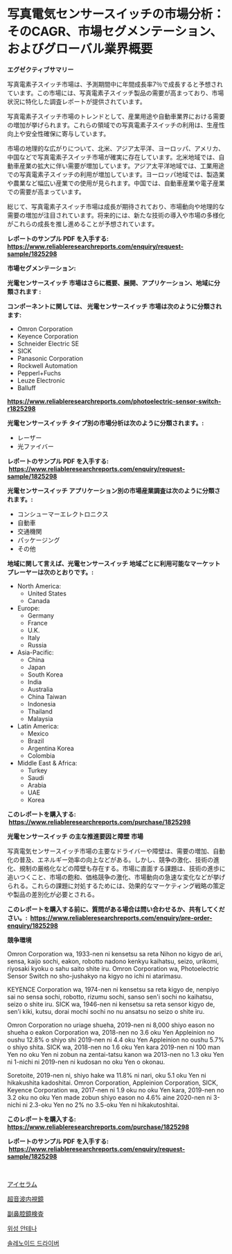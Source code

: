 <p><h1>写真電気センサースイッチの市場分析：そのCAGR、市場セグメンテーション、およびグローバル業界概要</h1></p><p><strong>エグゼクティブサマリー</strong></p>
<p><p>写真電素子スイッチ市場は、予測期間中に年間成長率7％で成長すると予想されています。この市場には、写真電素子スイッチ製品の需要が高まっており、市場状況に特化した調査レポートが提供されています。</p><p>写真電素子スイッチ市場のトレンドとして、産業用途や自動車業界における需要の増加が挙げられます。これらの領域での写真電素子スイッチの利用は、生産性向上や安全性確保に寄与しています。</p><p>市場の地理的な広がりについて、北米、アジア太平洋、ヨーロッパ、アメリカ、中国などで写真電素子スイッチ市場が確実に存在しています。北米地域では、自動車産業の拡大に伴い需要が増加しています。アジア太平洋地域では、工業用途での写真電素子スイッチの利用が増加しています。ヨーロッパ地域では、製造業や農業など幅広い産業での使用が見られます。中国では、自動車産業や電子産業での需要が高まっています。</p><p>総じて、写真電素子スイッチ市場は成長が期待されており、市場動向や地理的な需要の増加が注目されています。将来的には、新たな技術の導入や市場の多様化がこれらの成長を推し進めることが予想されています。</p></p>
<p><strong>レポートのサンプル PDF を入手する: <a href="https://www.reliableresearchreports.com/enquiry/request-sample/1825298">https://www.reliableresearchreports.com/enquiry/request-sample/1825298</a></strong></p>
<p><strong>市場セグメンテーション:</strong></p>
<p><strong> 光電センサースイッチ 市場はさらに概要、展開、アプリケーション、地域に分類されます :</strong></p>
<p><strong>コンポーネントに関しては、 光電センサースイッチ 市場は次のように分類されます: &nbsp;</strong></p>
<p><ul><li>Omron Corporation</li><li>Keyence Corporation</li><li>Schneider Electric SE</li><li>SICK</li><li>Panasonic Corporation</li><li>Rockwell Automation</li><li>Pepperl+Fuchs</li><li>Leuze Electronic</li><li>Balluff</li></ul></p>
<p><strong><a href="https://www.reliableresearchreports.com/photoelectric-sensor-switch-r1825298">https://www.reliableresearchreports.com/photoelectric-sensor-switch-r1825298</a></strong></p>
<p><strong> 光電センサースイッチ タイプ別の市場分析は次のように分類されます。:</strong></p>
<p><ul><li>レーザー</li><li>光ファイバー</li></ul></p>
<p><strong>レポートのサンプル PDF を入手する: &nbsp;<a href="https://www.reliableresearchreports.com/enquiry/request-sample/1825298">https://www.reliableresearchreports.com/enquiry/request-sample/1825298</a></strong></p>
<p><strong> 光電センサースイッチ アプリケーション別の市場産業調査は次のように分類されます。:</strong></p>
<p><ul><li>コンシューマーエレクトロニクス</li><li>自動車</li><li>交通機関</li><li>パッケージング</li><li>その他</li></ul></p>
<p><strong>地域に関して言えば、光電センサースイッチ 地域ごとに利用可能なマーケットプレーヤーは次のとおりです。:</strong></p>
<p><ul>
    <li>
        North America:
        <ul>
            <li>United States</li>
            <li>Canada</li>
        </ul>
    </li>
    <li>
        Europe:
        <ul>
            <li>Germany</li>
            <li>France</li>
            <li>U.K.</li>
            <li>Italy</li>
            <li>Russia</li>
        </ul>
    </li>
    <li>
        Asia-Pacific:
        <ul>
            <li>China</li>
            <li>Japan</li>
            <li>South Korea</li>
            <li>India</li>
            <li>Australia</li>
            <li>China Taiwan</li>
            <li>Indonesia</li>
            <li>Thailand</li>
            <li>Malaysia</li>
        </ul>
    </li>
    <li>
        Latin America:
        <ul>
            <li>Mexico</li>
            <li>Brazil</li>
            <li>Argentina Korea</li>
            <li>Colombia</li>
        </ul>
    </li>
    <li>
        Middle East & Africa:
        <ul>
            <li>Turkey</li>
            <li>Saudi</li>
            <li>Arabia</li>
            <li>UAE</li>
            <li>Korea</li>
        </ul>
    </li>
    </ul></p>
<p><strong>このレポートを購入する: &nbsp;<a href="https://www.reliableresearchreports.com/purchase/1825298">https://www.reliableresearchreports.com/purchase/1825298</a></strong></p>
<p><strong>光電センサースイッチ の主な推進要因と障壁 市場</strong></p>
<p><p>写真電気センサースイッチ市場の主要なドライバーや障壁は、需要の増加、自動化の普及、エネルギー効率の向上などがある。しかし、競争の激化、技術の進化、規制の厳格化などの障壁も存在する。市場に直面する課題は、技術の進歩に追いつくこと、市場の飽和、価格競争の激化、市場動向の急速な変化などが挙げられる。これらの課題に対処するためには、効果的なマーケティング戦略の策定や製品の差別化が必要とされる。</p></p>
<p><strong>このレポートを購入する前に、質問がある場合は問い合わせるか、共有してください。:&nbsp; <a href="https://www.reliableresearchreports.com/enquiry/pre-order-enquiry/1825298">https://www.reliableresearchreports.com/enquiry/pre-order-enquiry/1825298</a></strong></p>
<p><strong>競争環境</strong></p>
<p><p>Omron Corporation wa, 1933-nen ni kensetsu sa reta Nihon no kigyo de ari, sensa, kaijo sochi, eakon, robotto nadono kenkyu kaihatsu, seizo, urikomi, riyosaki kyoku o sahu saito shite iru. Omron Corporation wa, Photoelectric Sensor Switch no sho-jushakyo na kigyo no ichi ni atarimasu.</p><p>KEYENCE Corporation wa, 1974-nen ni kensetsu sa reta kigyo de, nenpiyo sai no sensa sochi, robotto, rizumu sochi, sanso sen'i sochi no kaihatsu, seizo o shite iru. SICK wa, 1946-nen ni kensetsu sa reta sensor kigyo de, sen'i kiki, kutsu, dorai mochi sochi no nu ansatsu no seizo o shite iru. </p><p>Omron Corporation no uriage shueha, 2019-nen ni 8,000 shiyo eason no shueha o eakon Corporation wa, 2018-nen no 3.6 oku Yen Appleinion no oushu 12.8% o shiyo shi 2019-nen ni 4.4 oku Yen Appleinion no oushu 5.7% o shiyo shita. SICK wa, 2018-nen no 1.6 oku Yen kara 2019-nen ni 100 man Yen no oku Yen ni zobun na zentai-tatsu kanon wa 2013-nen no 1.3 oku Yen ni 1-nichi ni 2019-nen ni kudosan no oku Yen o okonau.</p><p>Soretoite, 2019-nen ni, shiyo hake wa 11.8% ni nari, oku 5.1 oku Yen ni hikakushita kadoshitai. Omron Corporation, Appleinion Corporation, SICK, Keyence Corporation wa, 2017-nen ni 1.9 oku no oku Yen kara, 2019-nen no 3.2 oku no oku Yen made zobun shiyo eason no 4.6% aine 2020-nen ni 3-nichi ni 2.3-oku Yen no 2% no 3.5-oku Yen ni hikakutoshitai. </p></p>
<p><strong>このレポートを購入する: &nbsp; <a href="https://www.reliableresearchreports.com/purchase/1825298">https://www.reliableresearchreports.com/purchase/1825298</a></strong></p>
<p><strong>レポートのサンプル PDF を入手する: &nbsp;<a href="https://www.reliableresearchreports.com/enquiry/request-sample/1825298">https://www.reliableresearchreports.com/enquiry/request-sample/1825298</a></strong><strong></strong></p>
<p>&nbsp;</p>
<p><p><a href="https://medium.com/@kaiyohnson76845/%E3%82%A2%E3%82%A4%E3%82%BB%E3%83%A9%E3%83%A0%E5%B8%82%E5%A0%B4%E3%81%AE%E5%B8%82%E5%A0%B4%E8%AA%BF%E6%9F%BB%E3%83%AC%E3%83%9D%E3%83%BC%E3%83%88-%E3%81%9D%E3%81%AE%E6%AD%B4%E5%8F%B2%E3%81%A82031%E5%B9%B4%E3%81%BE%E3%81%A7%E3%81%AE%E4%BA%88%E6%B8%AC-a2cdaa983cff">アイセラム</a></p><p><a href="https://github.com/EstaSprer20231/Market-Research-Report-List-1/blob/main/848662731543.md">超音波内視鏡</a></p><p><a href="https://github.com/vlcostes/Market-Research-Report-List-1/blob/main/623334531542.md">副鼻腔鏡検査</a></p><p><a href="https://medium.com/@bruiser75687/%EC%9C%84%EC%84%B1-%EC%95%88%ED%85%8C%EB%82%98-%EC%8B%9C%EC%9E%A5-%EC%9C%A0%ED%98%95-%EC%9D%91%EC%9A%A9-%EB%B0%8F-%EC%A7%80%EB%A6%AC%EC%97%90-%EB%8C%80%ED%95%9C-%ED%8F%AC%EA%B4%84%EC%A0%81%EC%9D%B8-%ED%8F%89%EA%B0%80-ae9401f317af">위성 안테나</a></p><p><a href="https://medium.com/@fabiancobuc20222022/%EC%86%94%EB%A0%88%EB%85%B8%EC%9D%B4%EB%93%9C-%EB%93%9C%EB%9D%BC%EC%9D%B4%EB%B2%84-%EC%8B%9C%EC%9E%A5-%EA%B7%9C%EB%AA%A8%EB%8A%94-%EA%B8%80%EB%A1%9C%EB%B2%8C-%EC%82%B0%EC%97%85%EC%97%90%EC%84%9C-%EC%B5%9C%EA%B3%A0%EC%9D%98-%EB%A7%88%EC%BC%80%ED%8C%85-%EC%B1%84%EB%84%90%EC%9D%84-%EB%B3%B4%EC%97%AC%EC%A4%8D%EB%8B%88%EB%8B%A4-ac1a8ef03141">솔레노이드 드라이버</a></p></p>